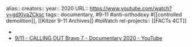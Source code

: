 alias::
creators::
year:: 2020
URL:: https://www.youtube.com/watch?v=gdXlvaZCksc
tags:: documentary, #9-11 #anti-orthodoxy #[[controlled demolition]], [[Kitzer 9-11 Archives]] #toWatch 
rel-projects:: [[FACTs 4CT]] 


-
- [9/11 - CALLING OUT Bravo 7 - Documentary 2020 - YouTube](https://www.youtube.com/watch?v=gdXlvaZCksc)